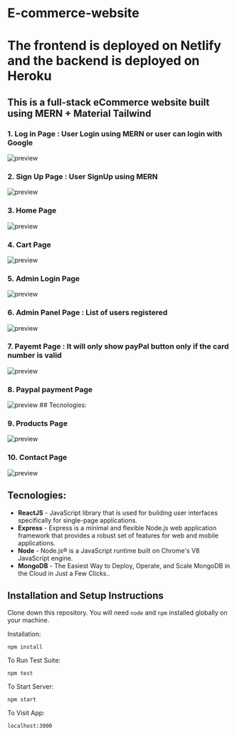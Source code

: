 # E-commerce-website
# The frontend is deployed on Netlify and the backend is deployed on Heroku 

## This is a full-stack eCommerce website built using MERN + Material Tailwind
### 1. Log in Page : User Login using MERN or user can login with Google
<img src="https://github.com/DEBARYA76/E-commerce-website/blob/main/img/login.png" alt="preview" /> <br />

### 2. Sign Up Page : User SignUp using MERN
<img src="https://github.com/DEBARYA76/E-commerce-website/blob/main/img/signup.png" alt="preview" /> <br />

### 3. Home Page
<img src="https://github.com/DEBARYA76/E-commerce-website/blob/main/img/home.png" alt="preview" />

### 4. Cart Page
<img src="https://github.com/DEBARYA76/E-commerce-website/blob/main/img/cart.png" alt="preview" /> <br />

### 5. Admin Login Page
<img src="https://github.com/DEBARYA76/E-commerce-website/blob/main/img/admin.png" alt="preview" />

### 6. Admin Panel Page : List of users registered
<img src="https://github.com/DEBARYA76/E-commerce-website/blob/main/img/AdminPanel.png" alt="preview" />

### 7. Payemt Page : It will only show payPal button only if the card number is valid 
<img src="https://github.com/DEBARYA76/E-commerce-website/blob/main/img/Payment.png" alt="preview" /> <br />

### 8. Paypal payment Page
<img src="https://github.com/DEBARYA76/E-commerce-website/blob/main/img/Paypal.png" alt="preview" />
## Tecnologies:

### 9. Products Page
<img src="https://github.com/DEBARYA76/E-commerce-website/blob/main/img/ProductFooter.png" alt="preview" />

### 10. Contact Page
<img src="https://github.com/ADEBARYA76/E-commerce-website/blob/main/img/Contact.png" alt="preview" />

## Tecnologies:
- **ReactJS** - JavaScript library that is used for building user interfaces specifically for single-page applications.
- **Express** -  Express is a minimal and flexible Node.js web application framework that provides a robust set of features for web and mobile applications.
- **Node** - Node.js® is a JavaScript runtime built on Chrome's V8 JavaScript engine.
- **MongoDB** - The Easiest Way to Deploy, Operate, and Scale MongoDB in the Cloud in Just a Few Clicks..

## Installation and Setup Instructions

Clone down this repository. You will need `node` and `npm` installed globally on your machine.  

Installation:

`npm install`  

To Run Test Suite:  

`npm test`  

To Start Server:

`npm start`  

To Visit App:

`localhost:3000`  
